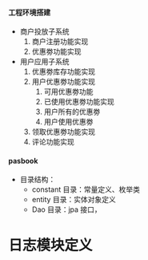 #### 工程环境搭建

* 商户投放子系统 
    1. 商户注册功能实现
    2. 优惠劵功能实现
* 用户应用子系统
    1. 优惠劵库存功能实现
    2. 用户优惠劵功能实现
        1. 可用优惠劵功能
        2. 已使用优惠劵功能实现
        3. 用户所有的优惠劵
        4. 用户使用优惠劵
    3. 领取优惠劵功能实现
    4. 评论功能实现

#### pasbook
* 目录结构：
    * constant 目录：常量定义、枚举类
    * entity 目录：实体对象定义
    * Dao 目录：jpa 接口，

# 日志模块定义